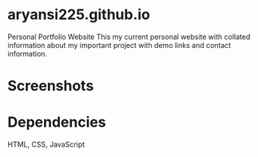 # aryansi225.github.io
Personal Portfolio Website
This my current personal website with collated information about my important project with demo links and contact information.

# Screenshots

# Dependencies
HTML, CSS, JavaScript

